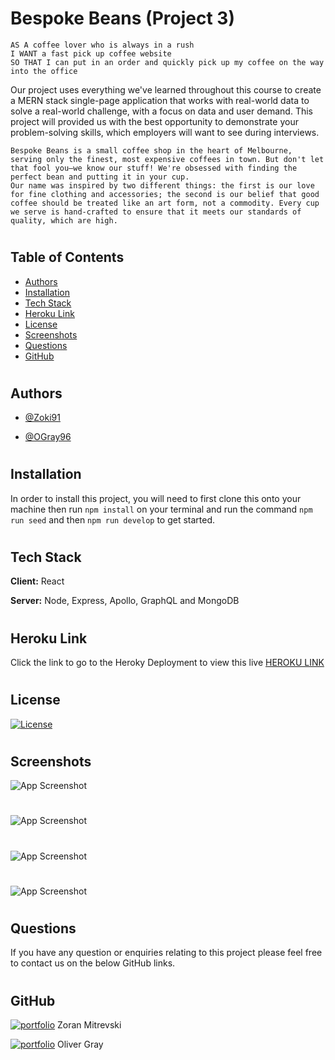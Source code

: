 # Bespoke Beans (Project 3)

```
AS A coffee lover who is always in a rush
I WANT a fast pick up coffee website
SO THAT I can put in an order and quickly pick up my coffee on the way into the office
```

Our project uses everything we've learned throughout this course to create a MERN stack single-page application that works with real-world data to solve a real-world challenge, with a focus on data and user demand. This project will provided us with the best opportunity to demonstrate your problem-solving skills, which employers will want to see during interviews.

```
Bespoke Beans is a small coffee shop in the heart of Melbourne, serving only the finest, most expensive coffees in town. But don't let that fool you—we know our stuff! We're obsessed with finding the perfect bean and putting it in your cup.
Our name was inspired by two different things: the first is our love for fine clothing and accessories; the second is our belief that good coffee should be treated like an art form, not a commodity. Every cup we serve is hand-crafted to ensure that it meets our standards of quality, which are high.
```

#

## Table of Contents

- [Authors](#authors)
- [Installation](#installation)
- [Tech Stack](#tech-stack)
- [Heroku Link](#heroku-link)
- [License](#license)
- [Screenshots](#screenshots)
- [Questions](#questions)
- [GitHub](#github)

#

## Authors

- [@Zoki91](https://www.github.com/Zoki91)

- [@OGray96](https://www.github.com/OGray96)

#

## Installation

In order to install this project, you will need to first clone this onto your machine then run `npm install` on your terminal and run the command `npm run seed` and then `npm run develop` to get started.

#

## Tech Stack

**Client:** React

**Server:** Node, Express, Apollo, GraphQL and MongoDB

#

## Heroku Link

Click the link to go to the Heroky Deployment to view this live [HEROKU LINK](https://frozen-mesa-21808.herokuapp.com/)

#

## License

[![License](https://img.shields.io/apm/l/vim-mode)](https://choosealicense.com/licenses/mit/)

#

## Screenshots

![App Screenshot](https://i.ibb.co/dmHTYkK/main-page-screenshot.png)

#

![App Screenshot](https://i.ibb.co/JBS1tRc/products-page-screenshot.png)

#

![App Screenshot](https://i.ibb.co/tDkkmyG/sign-up-screenshot.png)

#

![App Screenshot](https://i.ibb.co/Wx6pZby/contact-screenshot.png)

#

## Questions

If you have any question or enquiries relating to this project please feel free to contact us on the below GitHub links.

#

## GitHub

[![portfolio](https://img.shields.io/badge/my_portfolio-000?style=for-the-badge&logo=ko-fi&logoColor=white)](https://github.com/Zoki91) Zoran Mitrevski

[![portfolio](https://img.shields.io/badge/my_portfolio-000?style=for-the-badge&logo=ko-fi&logoColor=white)](https://github.com/OGray96) Oliver Gray

#
